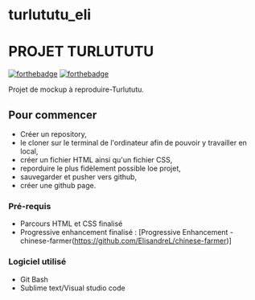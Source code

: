 # turlututu_eli

# PROJET TURLUTUTU

[![forthebadge](https://forthebadge.com/images/badges/built-with-love.svg)](https://forthebadge.com)
[![forthebadge](https://forthebadge.com/images/badges/powered-by-electricity.svg)](https://forthebadge.com)

Projet de mockup à reproduire-Turlututu.

## Pour commencer

* Créer un repository, 
* le cloner sur le terminal de l'ordinateur afin de pouvoir y travailler en local,
* créer un fichier HTML ainsi qu'un fichier CSS,
* reporduire le plus fidèlement possible loe projet,
* sauvegarder et pusher vers github, 
* créer une github page.

### Pré-requis

* Parcours HTML et CSS finalisé
* Progressive enhancement finalisé : 
[Progressive Enhancement - chinese-farmer(https://github.com/ElisandreL/chinese-farmer)]

### Logiciel utilisé

* Git Bash
* Sublime text/Visual studio code

